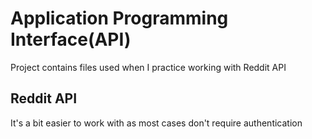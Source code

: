 # Application Programming Interface(API)
Project contains files used when I practice working with Reddit API

## Reddit API
It's a bit easier to work with as most cases don't require authentication
